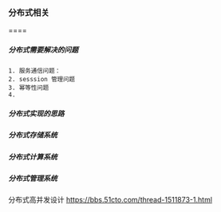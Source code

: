 ### 分布式相关
====
 ##### 分布式需要解决的问题
    1. 服务通信问题：
    2. sesssion 管理问题
    3. 幂等性问题
    4. 
 ##### 分布式实现的思路
 ##### 分布式存储系统
 ##### 分布式计算系统
 ##### 分布式管理系统
 
 分布式高并发设计
 https://bbs.51cto.com/thread-1511873-1.html